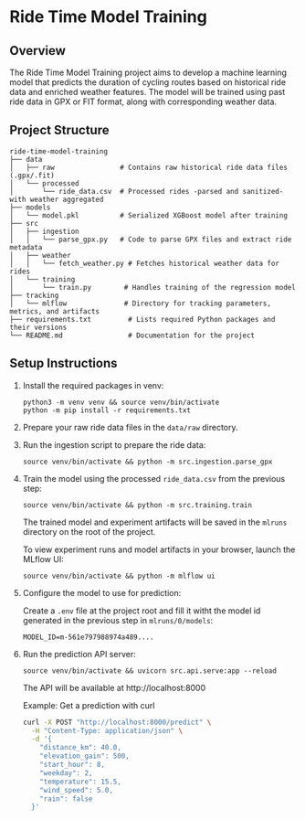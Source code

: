 # Ride Time Model Training

## Overview
The Ride Time Model Training project aims to develop a machine learning model that predicts the duration of cycling routes based on historical ride data and enriched weather features. The model will be trained using past ride data in GPX or FIT format, along with corresponding weather data.

## Project Structure
```
ride-time-model-training
├── data
│   ├── raw                # Contains raw historical ride data files (.gpx/.fit)
│   └── processed
│       └── ride_data.csv  # Processed rides -parsed and sanitized- with weather aggregated
├── models
│   └── model.pkl          # Serialized XGBoost model after training
├── src
│   ├── ingestion
│   │   └── parse_gpx.py   # Code to parse GPX files and extract ride metadata
│   ├── weather
│   │   └── fetch_weather.py # Fetches historical weather data for rides
│   └── training
│       └── train.py        # Handles training of the regression model
├── tracking
│   └── mlflow              # Directory for tracking parameters, metrics, and artifacts
├── requirements.txt         # Lists required Python packages and their versions
└── README.md                # Documentation for the project
```

## Setup Instructions

1. Install the required packages in venv:
   ```
   python3 -m venv venv && source venv/bin/activate
   python -m pip install -r requirements.txt
   ```

2. Prepare your raw ride data files in the `data/raw` directory.


3. Run the ingestion script to prepare the ride data:
   ```
   source venv/bin/activate && python -m src.ingestion.parse_gpx
   ```

4. Train the model using the processed `ride_data.csv` from the previous step:
   ```
   source venv/bin/activate && python -m src.training.train
   ```
   The trained model and experiment artifacts will be saved in the `mlruns` directory on the root of the project.

   To view experiment runs and model artifacts in your browser, launch the MLflow UI:
   ```
   source venv/bin/activate && python -m mlflow ui
   ```

5. Configure the model to use for prediction:
   
   Create a `.env` file at the project root and fill it witht the model id generated in the previous step in `mlruns/0/models`:
   ```
   MODEL_ID=m-561e797988974a489....
   ```

6. Run the prediction API server:
   ```
   source venv/bin/activate && uvicorn src.api.serve:app --reload
   ```
   The API will be available at http://localhost:8000

   Example: Get a prediction with curl
   ```sh
   curl -X POST "http://localhost:8000/predict" \
     -H "Content-Type: application/json" \
     -d '{
       "distance_km": 40.0,
       "elevation_gain": 500,
       "start_hour": 8,
       "weekday": 2,
       "temperature": 15.5,
       "wind_speed": 5.0,
       "rain": false
     }'
   ```
